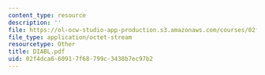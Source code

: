 ```yaml
---
content_type: resource
description: ''
file: https://ol-ocw-studio-app-production.s3.amazonaws.com/courses/02f4dca660917f68799c3438b7ec97b2_diabl.pdf
file_type: application/octet-stream
resourcetype: Other
title: DIABL.pdf
uid: 02f4dca6-6091-7f68-799c-3438b7ec97b2
---
```

